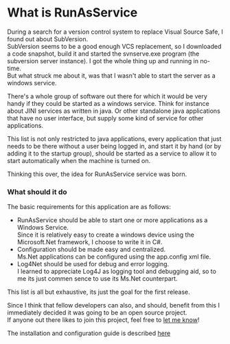 # What is RunAsService

During a search for a version control system to replace Visual Source Safe, I
found out about SubVersion.  
SubVersion seems to be a good enough VCS replacement, so I downloaded a code
snapshot, build it and started the svnserve.exe program (the subversion server
instance). I got the whole thing up and running in no-time.  
But what struck me about it, was that I wasn't able to start the server as a
windows service.

There's a whole group of software out there for which it would be very handy if
they could be started as a windows service. Think for instance about JINI
services as written in java. Or other standalone java applications that have no
user interface, but supply some kind of service for other applications.

This list is not only restricted to java applications, every application that
just needs to be there without a user being logged in, and start it by hand (or
by adding it to the startup group), should be started as a service to allow it
to start automatically when the machine is turned on.

Thinking this over, the idea for RunAsService service was born.

### What should it do

The basic requirements for this application are as follows:

- RunAsService should be able to start one or more applications as a
  Windows Service.  
  Since it is relatively easy to create a windows device using the
  Microsoft.Net framework, I choose to write it in C#.
- Configuration should be made easy and centralized.    
  Ms.Net applications can be configured using the app.config xml file.
- Log4Net should be used for debug and error logging.    
  I learned to appreciate Log4J as logging tool and debugging aid, so to me its
  just commen sence to use its Ms.Net counterpart.

This list is all but exhaustive, its just the goal for the first release.

Since I think that fellow developers can also, and should, benefit from this I
immediately decided it was going to be an open source project.  
If anyone out there likes to join this project, feel free to
[let me know](mailto:tumblindice@users.sourceforge.net)!
					
The installation and configuration guide is described [here](Manual.html)